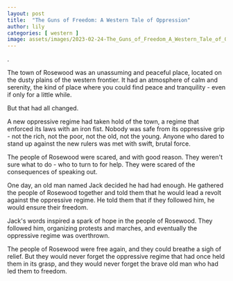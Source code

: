 ```yaml
---
layout: post
title:  "The Guns of Freedom: A Western Tale of Oppression"
author: lily
categories: [ western ]
image: assets/images/2023-02-24-The_Guns_of_Freedom_A_Western_Tale_of_Oppression.png
---
```

.

The town of Rosewood was an unassuming and peaceful place, located on the dusty plains of the western frontier. It had an atmosphere of calm and serenity, the kind of place where you could find peace and tranquility - even if only for a little while.

But that had all changed.

A new oppressive regime had taken hold of the town, a regime that enforced its laws with an iron fist. Nobody was safe from its oppressive grip - not the rich, not the poor, not the old, not the young. Anyone who dared to stand up against the new rulers was met with swift, brutal force.

The people of Rosewood were scared, and with good reason. They weren't sure what to do - who to turn to for help. They were scared of the consequences of speaking out.

One day, an old man named Jack decided he had had enough. He gathered the people of Rosewood together and told them that he would lead a revolt against the oppressive regime. He told them that if they followed him, he would ensure their freedom.

Jack's words inspired a spark of hope in the people of Rosewood. They followed him, organizing protests and marches, and eventually the oppressive regime was overthrown.

The people of Rosewood were free again, and they could breathe a sigh of relief. But they would never forget the oppressive regime that had once held them in its grasp, and they would never forget the brave old man who had led them to freedom.